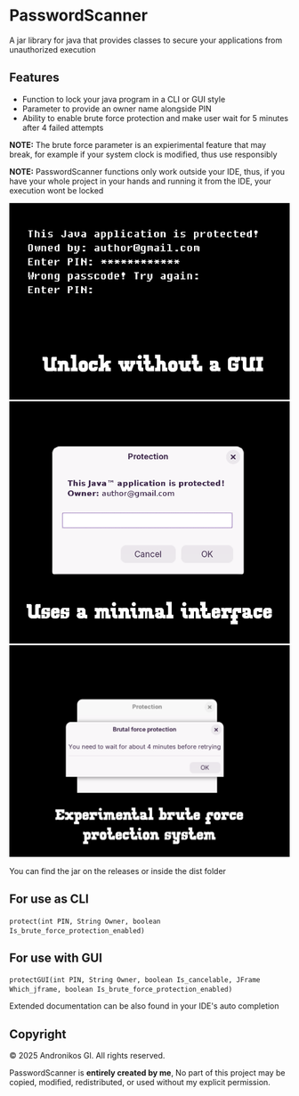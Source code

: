 # PasswordScanner
A jar library for java that provides classes to secure your applications from unauthorized execution

## Features 
- Function to lock your java program in a CLI or GUI style
- Parameter to provide an owner name alongside PIN
- Ability to enable brute force protection and make user wait for 5 minutes after 4 failed attempts 

**NOTE:** The brute force parameter is an expierimental feature that may break, for example if your system clock is modified, thus use responsibly

**NOTE:** PasswordScanner functions only work outside your IDE, thus, if you have your whole project in your hands and running it from the IDE, your execution wont be locked

<img src="screenshots/console.png" alt="protection by cli" width="600"/>
<img src="screenshots/pass.png" alt="Main Dialog" width="600"/>   <img src="screenshots/brute.png" alt="Brute force notice" width="600"/>

You can find the jar on the releases or inside the dist folder

## For use as CLI
`protect(int PIN, String Owner, boolean Is_brute_force_protection_enabled)` 

## For use with GUI
`protectGUI(int PIN, String Owner, boolean Is_cancelable, JFrame Which_jframe, boolean Is_brute_force_protection_enabled)`

Extended documentation can be also found in your IDE's auto completion

## Copyright

© 2025 Andronikos Gl. All rights reserved.

PasswordScanner is **entirely created by me**, No part of this project may be copied, modified, redistributed, or used without my explicit permission.
